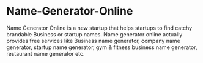 # Name-Generator-Online
Name Generator Online is a new startup that helps startups to find catchy brandable  Business or startup names. Name generator online actually provides free services like Business name generator, company name generator, startup name generator, gym &amp; fitness business name generator, restaurant name generator etc.

